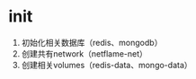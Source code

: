 # init

1. 初始化相关数据库（redis、mongodb）
2. 创建共有network（netflame-net）
3. 创建相关volumes（redis-data、mongo-data）
